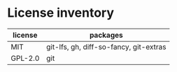 # License inventory

| license | packages                               |
| ------- | -------------------------------------- |
| MIT     | git-lfs, gh, diff-so-fancy, git-extras |
| GPL-2.0 | git                                    |
